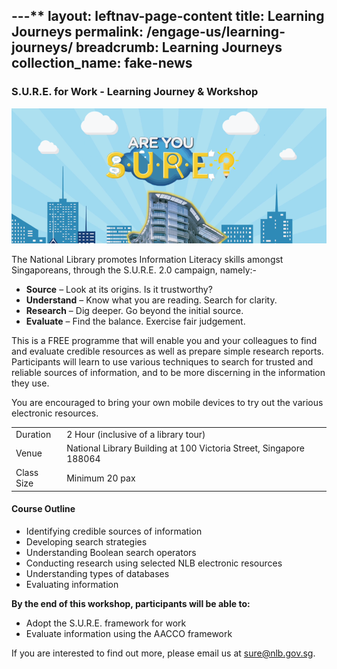 ---** 
layout: leftnav-page-content
title: Learning Journeys
permalink: /engage-us/learning-journeys/
breadcrumb: Learning Journeys
collection_name: fake-news
---

### **S.U.R.E. for Work - Learning Journey & Workshop**

![Banner for SURE for work - learning journey & workshop](/images/banner-learning-journey.png)

The National Library promotes Information Literacy skills amongst Singaporeans, through the S.U.R.E. 2.0 campaign, namely:-

* **Source** – Look at its origins. Is it trustworthy?
* **Understand** – Know what you are reading. Search for clarity.
* **Research** – Dig deeper. Go beyond the initial source.
* **Evaluate** – Find the balance. Exercise fair judgement.

This is a FREE programme that will enable you and your colleagues to find and evaluate credible resources as well as prepare simple research reports. Participants will learn to use various techniques to search for trusted and reliable sources of information, and to be more discerning in the information they use.

You are encouraged to bring your own mobile devices to try out the various electronic resources.

<table class="table-v">
  <tr>
    <td>Duration</td>
    <td>2 Hour (inclusive of a library tour)</td>
  </tr>
  <tr>
    <td>Venue</td>
    <td>National Library Building at 100 Victoria Street, Singapore 188064</td>
  </tr>
  <tr>
    <td>Class Size</td>
    <td>Minimum 20 pax</td>
  </tr>
</table>

#### **Course Outline**
* Identifying credible sources of information
* Developing search strategies
* Understanding Boolean search operators
* Conducting research using selected NLB electronic resources
* Understanding types of databases
* Evaluating information

**By the end of this workshop, participants will be able to:**
* Adopt the S.U.R.E. framework for work 
* Evaluate information using the AACCO framework

If you are interested to find out more, please email us at [sure@nlb.gov.sg](mailto:sure@nlb.gov.sg).